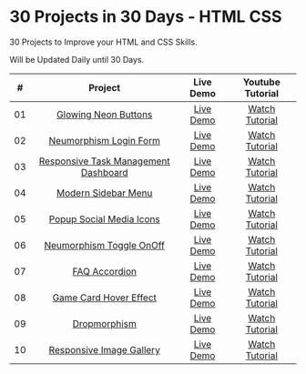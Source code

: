 # 30 Projects in 30 Days - HTML CSS

30 Projects to Improve your HTML and CSS Skills.

Will be Updated Daily until 30 Days.

| #            | Project    | Live Demo     |   Youtube Tutorial   |
| :---:        |    :---:   |    :---:      |       :---:      |
| 01       | [Glowing Neon Buttons](https://github.com/somanath-goudar/30Projects30Days/tree/master/1-glowing-neon-buttons)      | [Live Demo](https://somanath-goudar.github.io/30Projects30Days/1-glowing-neon-buttons/)   | [Watch Tutorial](https://youtu.be/TGVncD5dtcI)      |
| 02       | [Neumorphism Login Form](https://github.com/somanath-goudar/30Projects30Days/tree/master/2-neumorphism-login-form)      | [Live Demo](https://somanath-goudar.github.io/30Projects30Days/2-neumorphism-login-form/)   | [Watch Tutorial](https://youtu.be/A8OBtZR9Msw)      |
| 03       | [Responsive Task Management Dashboard](https://github.com/somanath-goudar/30Projects30Days/tree/master/3-task-management-dashboard-ui)      | [Live Demo](https://somanath-goudar.github.io/30Projects30Days/3-task-management-dashboard-ui/)   | [Watch Tutorial](https://youtu.be/mvXX32keamM)      |
| 04       | [Modern Sidebar Menu](https://github.com/somanath-goudar/30Projects30Days/tree/master/4-modern-sidebar-menu)      | [Live Demo](https://somanath-goudar.github.io/30Projects30Days/4-modern-sidebar-menu/)   | [Watch Tutorial](https://youtu.be/W6G458BAAYY)      |
| 05       | [Popup Social Media Icons](https://github.com/somanath-goudar/30Projects30Days/tree/master/5-popup-social-icons)      | [Live Demo](https://somanath-goudar.github.io/30Projects30Days/5-popup-social-icons/)   | [Watch Tutorial](https://youtu.be/X86OxINWnVk)      |
| 06       | [Neumorphism Toggle OnOff](https://github.com/somanath-goudar/30Projects30Days/tree/master/6-neumorphism-toggle-onoff)      | [Live Demo](https://somanath-goudar.github.io/30Projects30Days/6-neumorphism-toggle-onoff/)   | [Watch Tutorial](https://youtu.be/HcEXOqHgcL4)      |
| 07       | [FAQ Accordion](https://github.com/somanath-goudar/30Projects30Days/tree/master/7-faq-accordion)      | [Live Demo](https://somanath-goudar.github.io/30Projects30Days/7-faq-accordion/)   | [Watch Tutorial](https://youtu.be/qdYY4a-qPTk)      |
| 08       | [Game Card Hover Effect](https://github.com/somanath-goudar/30Projects30Days/tree/master/8-game-card-hover)      | [Live Demo](https://somanath-goudar.github.io/30Projects30Days/8-game-card-hover/)   | [Watch Tutorial](https://youtu.be/DmEcanPih_4)      |
| 09       | [Dropmorphism](https://github.com/somanath-goudar/30Projects30Days/tree/master/9-dropmorphism)      | [Live Demo](https://somanath-goudar.github.io/30Projects30Days/9-dropmorphism/)   | [Watch Tutorial](https://youtu.be/1FygYA8bUIY)      |
| 10       | [Responsive Image Gallery](https://github.com/somanath-goudar/30Projects30Days/tree/master/10-responsive-image-gallery)      | [Live Demo](https://somanath-goudar.github.io/30Projects30Days/10-responsive-image-gallery/)   | [Watch Tutorial](https://youtu.be/6VgThhxrTdk)      |



